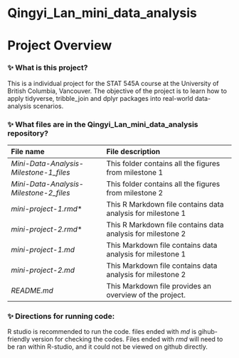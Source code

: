# Qingyi_Lan_mini_data_analysis
# Project Overview  

### :sparkles: What is this project?  

This is a individual project for the STAT 545A course at the University of British Columbia, Vancouver. The objective of the project is to learn how to apply tidyverse, tribble_join and dplyr packages into real-world data-analysis scenarios. 

### :sparkles: What files are in the Qingyi_Lan_mini_data_analysis repository?  

|File name|File description|
|:---|:---|
|*Mini-Data-Analysis-Milestone-1_files*| This folder contains all the figures from milestone 1
|*Mini-Data-Analysis-Milestone-2_files*| This folder contains all the figures from milestone 2
|*mini-project-1.rmd**|This R Markdown file contains data analysis for milestone 1|
|*mini-project-2.rmd**|This R Markdown file contains data analysis for milestone 2|
|*mini-project-1.md*|This Markdown file contains data analysis for milestone 1|
|*mini-project-2.md*|This Markdown file contains data analysis for milestone 2|
|*README.md*|This Markdown file provides an overview of the project.|



### :sparkles: Directions for running code:  

R studio is recommended to run the code. files ended with *md*  is gihub-friendly version for checking the codes. Files ended with *rmd* will need to be ran within R-studio, and it could not be viewed on github directly. 


